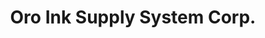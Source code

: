 ---
title: "Oro Ink Supply System Corp."
url: /cagayan-de-oro/oro-ink-supply-system-corp/
shop: computer
---